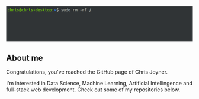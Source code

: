 ![profile_image](images/github_profile.png)

## About me

Congratulations, you've reached the GitHub page of Chris Joyner.

I'm interested in Data Science, Machine Learning, Artificial Intellingence and full-stack web development. Check out some of my repositories below.

<!--
**cjoyneruk/cjoyneruk** is a ✨ _special_ ✨ repository because its `README.md` (this file) appears on your GitHub profile.

Here are some ideas to get you started:

- 🔭 I’m currently working on ...
- 🌱 I’m currently learning ...
- 👯 I’m looking to collaborate on ...
- 🤔 I’m looking for help with ...
- 💬 Ask me about ...
- 📫 How to reach me: ...
- 😄 Pronouns: ...
- ⚡ Fun fact: ...
-->

